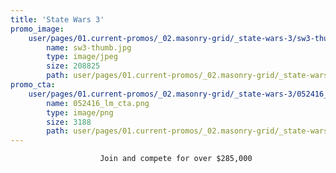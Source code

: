 ```yaml
---
title: 'State Wars 3'
promo_image:
    user/pages/01.current-promos/_02.masonry-grid/_state-wars-3/sw3-thumb.jpg:
        name: sw3-thumb.jpg
        type: image/jpeg
        size: 208825
        path: user/pages/01.current-promos/_02.masonry-grid/_state-wars-3/sw3-thumb.jpg
promo_cta:
    user/pages/01.current-promos/_02.masonry-grid/_state-wars-3/052416_lm_cta.png:
        name: 052416_lm_cta.png
        type: image/png
        size: 3188
        path: user/pages/01.current-promos/_02.masonry-grid/_state-wars-3/052416_lm_cta.png
---
```


						Join and compete for over $285,000

			
			